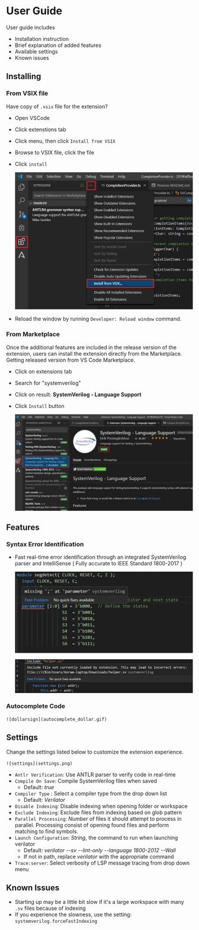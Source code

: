 # User Guide
User guide includes
- Installation instruction
- Brief explanation of added features
- Available settings
- Known issues


## Installing 
### From VSIX file
Have copy of `.vsix` file for the extension? 
- Open VSCode
- Click extenstions tab
- Click menu, then click `Install from VSIX`
- Browse to VSIX file, click the file
- Click `install`

	![vsix](vsix.png)

-  Reload the window by running  `Developer: Reload window`  command.

### From Marketplace
Once the additional features are included in the release version of the extension, users can install the extension directly from the Marketplace.
Getting released version from VS Code Marketplace.
- Click on extensions tab
- Search for "systemverilog"
- Click on result: **SystemVerilog - Language Support**
- Click `Install` button

	![marketplace](marketplace.png)

## Features
### Syntax Error Identification
- Fast real-time error identification through an integrated SystemVerilog parser and IntelliSense ( Fully accurate to IEEE Standard 1800-2017 )

	![error](feature_error.png)

	![includeError](error_include.png)

### Autocomplete Code

	![dollarsign](autocomplete_dollar.gif)

## Settings
Change the settings listed below to customize the extension experience.

	![settings](settings.png)

- `Antlr Verification`: Use ANTLR parser to verify code in real-time
- `Compile On Save`: Compile SystemVerilog files when saved
	* Default: *true* 
- `Compiler Type` : Select a compiler type from the drop down list
	* Default: *Verilator*
- `Disable Indexing`: Disable indexing when opening folder or workspace
- `Exclude Indexing`: Exclude files from indexing based on glob pattern 
- `Parallel Processing`: *Number* of files it should attempt to process in parallel. Processing consist of opening found files and perform matching to find symbols.
-  `Launch Configuration`: _String_, the command to run when launching verilator
	* Default: _verilator --sv --lint-only --language 1800-2012 --Wall_
	* If not in path, replace _verilator_ with the appropriate command
- `Trace:server`: Select verbosity of LSP message tracing from drop down menu

## Known Issues

- Starting up may be a little bit slow if it's a large workspace with many `.sv` files because of indexing
- If you experience the slowness, use the setting: `systemverilog.forceFastIndexing`
